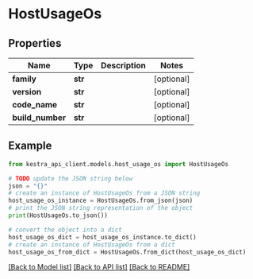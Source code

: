 # HostUsageOs


## Properties

Name | Type | Description | Notes
------------ | ------------- | ------------- | -------------
**family** | **str** |  | [optional] 
**version** | **str** |  | [optional] 
**code_name** | **str** |  | [optional] 
**build_number** | **str** |  | [optional] 

## Example

```python
from kestra_api_client.models.host_usage_os import HostUsageOs

# TODO update the JSON string below
json = "{}"
# create an instance of HostUsageOs from a JSON string
host_usage_os_instance = HostUsageOs.from_json(json)
# print the JSON string representation of the object
print(HostUsageOs.to_json())

# convert the object into a dict
host_usage_os_dict = host_usage_os_instance.to_dict()
# create an instance of HostUsageOs from a dict
host_usage_os_from_dict = HostUsageOs.from_dict(host_usage_os_dict)
```
[[Back to Model list]](../README.md#documentation-for-models) [[Back to API list]](../README.md#documentation-for-api-endpoints) [[Back to README]](../README.md)


